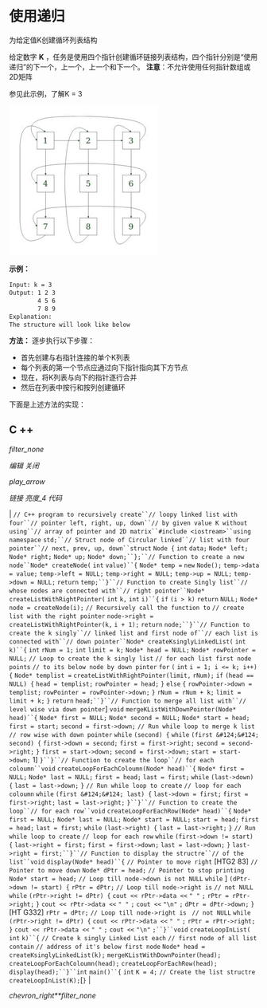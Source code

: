 # 使用递归

为给定值K创建循环列表结构

给定数字 **K** ，任务是使用四个指针创建循环链接列表结构，四个指针分别是“使用递归”的下一个，上一个，上一个和下一个。
**注意**：不允许使用任何指针数组或2D矩阵

参见此示例，了解K = 3

![](img/b7b2f0b6093d41ddc7ff7b2e6c2fe9d7.png)

**示例：**

```
Input: k = 3
Output: 1 2 3 
        4 5 6
        7 8 9
Explanation:
The structure will look like below

```

**方法：**
逐步执行以下步骤：

*   首先创建与右指针连接的单个K列表
*   每个列表的第一个节点应通过向下指针指向其下方节点
*   现在，将K列表与向下的指针逐行合并
*   然后在列表中按行和按列创建循环

下面是上述方法的实现：

## C ++

*filter_none*

*编辑*
*关闭*

*play_arrow*

*链接*
*亮度_4*
*代码*

| `// C++ program to recursively create``// loopy linked list with four``// pointer left, right, up, down``// by given value K without using``// array of pointer and 2D matrix``#include <iostream>``using` `namespace` `std;``// Struct node of Circular linked``// list with four pointer``// next, prev, up, down``struct` `Node {` `int` `data;` `Node* left;` `Node* right;` `Node* up;` `Node* down;``};``// Function to create a new node``Node* createNode(` `int` `value)``{` `Node* temp =` `new` `Node();` `temp->data = value;` `temp->left = NULL;` `temp->right = NULL;` `temp->up = NULL;` `temp->down = NULL;` `return` `temp;``}``// Function to create Singly list``// whose nodes are connected with``// right pointer``Node* createListWithRightPointer(` `int` `k,` `int` `i)``{` `if` `(i > k)` `return` `NULL;` `Node* node = createNode(i);` `// Recursively call the function to` `// create list with the right pointer` `node->right = ` `createListWithRightPointer(k,` `i + 1);` `return` `node;``}``// Function to create the k singly``// linked list and first node of``// each list is connected with``// down pointer``Node* createKsinglyLinkedList(` `int` `k)``{` `int` `rNum = 1;` `int` `limit = k;` `Node* head = NULL;` `Node* rowPointer = NULL;` `// Loop to create the k singly list` `// for each list first node points` `// to its below node by down pinter` `for` `(` `int` `i = 1; i <= k; i++) {` `Node* templist =` `createListWithRightPointer(limit,` `rNum);` `if` `(head == NULL) {` `head = templist;` `rowPointer = head;` `}` `else` `{` `rowPointer->down = templist;` `rowPointer = rowPointer->down;` `}` `rNum = rNum + k;` `limit = limit + k;` `}` `return` `head;``}``// Function to merge all list with``// level wise via down pointer`] `void` `mergeKListWithDownPointer(Node* head)``{` `Node* first = NULL;` `Node* second = NULL;` `Node* start = head;` `first = start;` `second = first->down;` `// Run while loop to merge k list` `// row wise with down pointer` `while` `(second) {` `while` `(first &#124;&#124; second) {` `first->down = second;` `first = first->right;` `second = second->right;` `}` `first = start->down;` `second = first->down;` `start = start->down;` 1] `}``}``// Function to create the loop``// for each coloumn``void` `createLoopForEachColoumn(Node* head)``{` `Node* first = NULL;` `Node* last = NULL;` `first = head;` `last = first;` `while` `(last->down) {` `last = last->down;` `}` `// Run while loop to create` `// loop for each coloumn` `while` `(first &#124;&#124; last) {` `last->down = first;` `first = first->right;` `last = last->right;` `}``}``// Function to create the loop``// for each row``void` `createLoopForEachRow(Node* head)``{` `Node* first = NULL;` `Node* last = NULL;` `Node* start = NULL;` `start = head;` `first = head;` `last = first;` `while` `(last->right) {` `last = last->right;` `}` `// Run while loop to create` `// loop for each row` `while` `(first->down != start) {` `last->right = first;` `first = first->down;` `last = last->down;` `}` `last->right = first;``}``// Function to display the structre``// of the list``void` `display(Node* head)``{` `// Pointer to move right` [HTG2 83] `// Pointer to move down` `Node* dPtr = head;` `// Pointer to stop printing` `Node* start = head;` `// Loop till node->down is not NULL` `while` ] `(dPtr->down != start) {` `rPtr = dPtr;` `// Loop till node->right is` `// not NULL` `while` `(rPtr->right != dPtr) {` `cout << rPtr->data <<` `" "` `;` `rPtr = rPtr->right;` `}` `cout << rPtr->data <<` `" "` `;` `cout <<` `"\n"` `;` `dPtr = dPtr->down;` `}`[HT G332] `rPtr = dPtr;` `// Loop till node->right is ` `// not NULL` `while` `(rPtr->right != dPtr) {` `cout << rPtr->data <<` `" "` `;` `rPtr = rPtr->right;` `}` `cout << rPtr->data <<` `" "` `;` `cout <<` `"\n"` `;``}``void` `createLoopInList(` `int` `k)``{` `// Create k singly Linked List each` `// first node of all list contain` `// address of it's below first node` `Node* head = createKsinglyLinkedList(k);` `mergeKListWithDownPointer(head);` `createLoopForEachColoumn(head);` `createLoopForEachRow(head);` `display(head);``}``int` `main()``{` `int` `K = 4;` `// Create the list structre` `createLoopInList(K);`[`}` |

*chevron_right**filter_none*